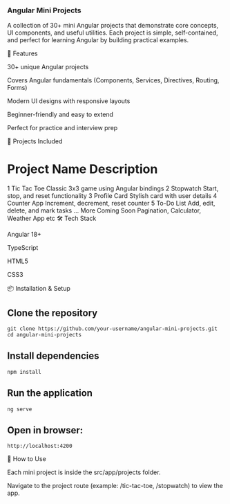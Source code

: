### Angular Mini Projects

A collection of 30+ mini Angular projects that demonstrate core concepts, UI components, and useful utilities. Each project is simple, self-contained, and perfect for learning Angular by building practical examples.

🚀 Features

30+ unique Angular projects

Covers Angular fundamentals (Components, Services, Directives, Routing, Forms)

Modern UI designs with responsive layouts

Beginner-friendly and easy to extend

Perfect for practice and interview prep

📂 Projects Included

# Project Name Description

1 Tic Tac Toe Classic 3x3 game using Angular bindings
2 Stopwatch Start, stop, and reset functionality
3 Profile Card Stylish card with user details
4 Counter App Increment, decrement, reset counter
5 To-Do List Add, edit, delete, and mark tasks
... More Coming Soon Pagination, Calculator, Weather App etc
🛠 Tech Stack

Angular 18+

TypeScript

HTML5

CSS3

📦 Installation & Setup

## Clone the repository

```
git clone https://github.com/your-username/angular-mini-projects.git
cd angular-mini-projects
```

## Install dependencies

```
npm install
```

## Run the application

```
ng serve
```

## Open in browser:

```
http://localhost:4200
```

📌 How to Use

Each mini project is inside the src/app/projects folder.

Navigate to the project route (example: /tic-tac-toe, /stopwatch) to view the app.
